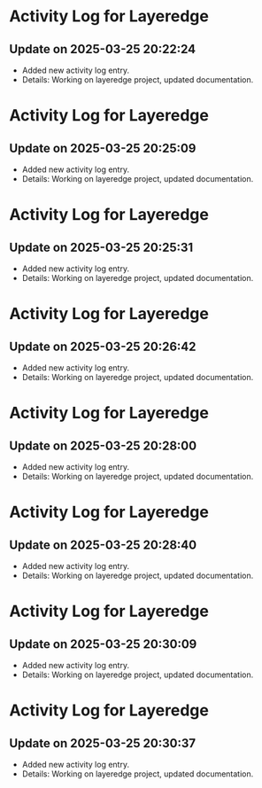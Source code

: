 # Activity Log for Layeredge

## Update on 2025-03-25 20:22:24
- Added new activity log entry.
- Details: Working on layeredge project, updated documentation.

# Activity Log for Layeredge

## Update on 2025-03-25 20:25:09
- Added new activity log entry.
- Details: Working on layeredge project, updated documentation.

# Activity Log for Layeredge

## Update on 2025-03-25 20:25:31
- Added new activity log entry.
- Details: Working on layeredge project, updated documentation.

# Activity Log for Layeredge

## Update on 2025-03-25 20:26:42
- Added new activity log entry.
- Details: Working on layeredge project, updated documentation.

# Activity Log for Layeredge

## Update on 2025-03-25 20:28:00
- Added new activity log entry.
- Details: Working on layeredge project, updated documentation.

# Activity Log for Layeredge

## Update on 2025-03-25 20:28:40
- Added new activity log entry.
- Details: Working on layeredge project, updated documentation.

# Activity Log for Layeredge

## Update on 2025-03-25 20:30:09
- Added new activity log entry.
- Details: Working on layeredge project, updated documentation.

# Activity Log for Layeredge

## Update on 2025-03-25 20:30:37
- Added new activity log entry.
- Details: Working on layeredge project, updated documentation.

